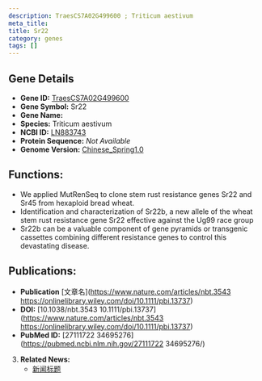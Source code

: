 ```yaml
---
description: TraesCS7A02G499600 ; Triticum aestivum
meta_title:
title: Sr22
category: genes
tags: []
---
```


## Gene Details
- **Gene ID:**	[TraesCS7A02G499600](https://www.maizegdb.org/gene_center/gene/TraesCS7A02G499600)
- **Gene Symbol:** Sr22
- **Gene Name:** 
- **Species:** Triticum aestivum
- **NCBI ID:** [ LN883743 ]()
- **Protein Sequence:** *Not Available*
- **Genome Version:** [Chinese_Spring1.0](https://www.maizegdb.org/genome/assembly/Zm-B73-REFERENCE-NAM-5.0)

## Functions:
   - We applied MutRenSeq to clone stem rust resistance genes Sr22 and Sr45 from hexaploid bread wheat.
   - Identification and characterization of Sr22b, a new allele of the wheat stem rust resistance gene Sr22 effective against the Ug99 race group
   - Sr22b can be a valuable component of gene pyramids or transgenic cassettes combining different resistance genes to control this devastating disease.

## Publications:
   - **Publication** [文章名](https://www.nature.com/articles/nbt.3543	https://onlinelibrary.wiley.com/doi/10.1111/pbi.13737)
   - **DOI:** [10.1038/nbt.3543	10.1111/pbi.13737](https://www.nature.com/articles/nbt.3543	https://onlinelibrary.wiley.com/doi/10.1111/pbi.13737)
   - **PubMed ID:** [27111722	34695276](https://pubmed.ncbi.nlm.nih.gov/27111722	34695276/)

3. **Related News:**
   - [新闻标题]()
